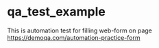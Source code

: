 # qa_test_example
This is automation test for filling web-form on page https://demoqa.com/automation-practice-form
